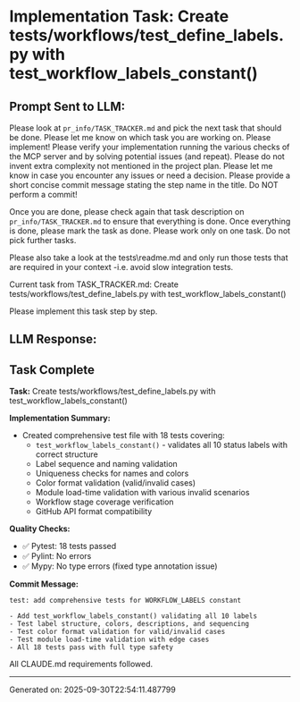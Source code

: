 # Implementation Task: Create tests/workflows/test_define_labels.py with test_workflow_labels_constant()

## Prompt Sent to LLM:
Please look at `pr_info/TASK_TRACKER.md` and pick the next task that should be done.
Please let me know on which task you are working on.
Please implement!
Please verify your implementation running the various checks of the MCP server and by solving potential issues (and repeat).
Please do not invent extra complexity not mentioned in the project plan.
Please let me know in case you encounter any issues or need a decision.
Please provide a short concise commit message stating the step name in the title. Do NOT perform a commit!

Once you are done, please check again that task description on `pr_info/TASK_TRACKER.md` to ensure that everything is done.
Once everything is done, please mark the task as done.
Please work only on one task. Do not pick further tasks.

Please also take a look at the tests\readme.md and only run those tests that are required in your context -i.e. avoid slow integration tests.

Current task from TASK_TRACKER.md: Create tests/workflows/test_define_labels.py with test_workflow_labels_constant()

Please implement this task step by step.

## LLM Response:
## Task Complete

**Task:** Create tests/workflows/test_define_labels.py with test_workflow_labels_constant()

**Implementation Summary:**
- Created comprehensive test file with 18 tests covering:
  - `test_workflow_labels_constant()` - validates all 10 status labels with correct structure
  - Label sequence and naming validation
  - Uniqueness checks for names and colors
  - Color format validation (valid/invalid cases)
  - Module load-time validation with various invalid scenarios
  - Workflow stage coverage verification
  - GitHub API format compatibility

**Quality Checks:**
- ✅ Pytest: 18 tests passed
- ✅ Pylint: No errors
- ✅ Mypy: No type errors (fixed type annotation issue)

**Commit Message:**
```
test: add comprehensive tests for WORKFLOW_LABELS constant

- Add test_workflow_labels_constant() validating all 10 labels
- Test label structure, colors, descriptions, and sequencing
- Test color format validation for valid/invalid cases
- Test module load-time validation with edge cases
- All 18 tests pass with full type safety
```

All CLAUDE.md requirements followed.

---
Generated on: 2025-09-30T22:54:11.487799
